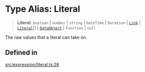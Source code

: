 # Type Alias: Literal

> **Literal**: `boolean` \| `number` \| `string` \| `DateTime` \| `Duration` \| [`Link`](../classes/Link.md) \| [`Literal`](Literal.md)[] \| [`DataObject`](DataObject.md) \| `Function` \| `null`

The raw values that a literal can take on.

## Defined in

[src/expression/literal.ts:26](https://github.com/blacksmithgu/datacore/blob/b2f12b09abf3864956181ba4f5c7075bc281ce27/src/expression/literal.ts#L26)
